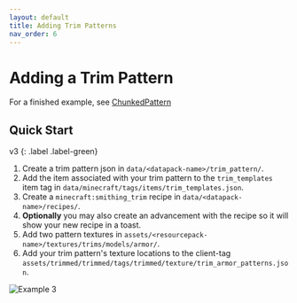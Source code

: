 ```yaml
---
layout: default
title: Adding Trim Patterns
nav_order: 6
---
```


# Adding a Trim Pattern
For a finished example, see [ChunkedPattern]

## Quick Start
v3 {: .label .label-green}

1. Create a trim pattern json in `data/<datapack-name>/trim_pattern/`.
2. Add the item associated with your trim pattern to the `trim_templates` item tag in `data/minecraft/tags/items/trim_templates.json`.
3. Create a `minecraft:smithing_trim` recipe in `data/<datapack-name>/recipes/`.
4. **Optionally** you may also create an advancement with the recipe so it will show your new recipe in a toast.
5. Add two pattern textures in `assets/<resourcepack-name>/textures/trims/models/armor/`.
6. Add your trim pattern's texture locations to the client-tag `assets/trimmed/trimmed/tags/trimmed/texture/trim_armor_patterns.json`.

![Example 3]

[ChunkedPattern]: https://github.com/dhyces/trimmed/tree/1.20/Packs/ChunkedPattern

[Example 3]: /trimmed-wiki/assets/images/example_3.png "Example of custom armor trim patterns being used in game without overriding each other"